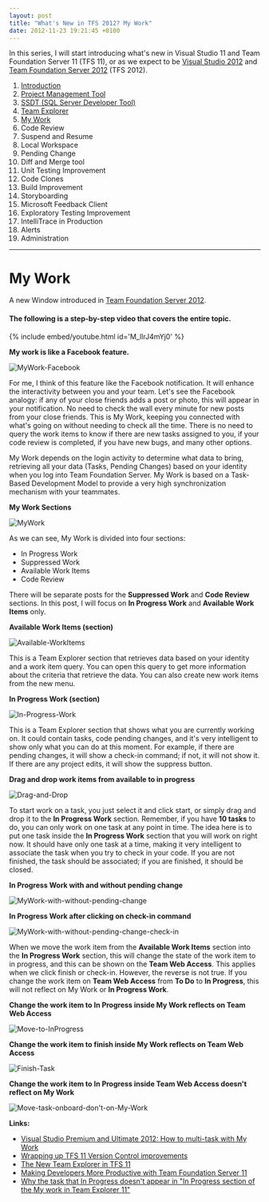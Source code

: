 ```yaml
---
layout: post
title: "What's New in TFS 2012? My Work"
date: 2012-11-23 19:21:45 +0100
---
```


In this series, I will start introducing what\'s new in Visual Studio 11 and Team Foundation Server 11 (TFS 11), or as we expect to be [Visual Studio 2012](http://www.microsoft.com/visualstudio/11/en-us "Visual Studio 2012") and [Team Foundation Server 2012](http://msdn.microsoft.com/en-us/library/fda2bad5%28v=vs.110%29 "Application Lifecycle Management with Visual Studio and Team Foundation Server") (TFS 2012).

1.  [Introduction](https://mohamedradwan-devops.github.io/posts/whats-new-in-tfs-11-introduction/ "Introduction")
2.  [Project Management Tool](https://mohamedradwan-devops.github.io/posts/whats-new-in-tfs-2012-management-tool/ "TFS Management Tool")
3.  [SSDT (SQL Server Developer Tool)](https://mohamedradwan-devops.github.io/posts/whats-new-in-tfs-2012-ssdt-sql-server-developer-tool/ "SSDT (SQL Server Developer Tool)")
4.  [Team Explorer](https://mohamedradwan-devops.github.io/posts/whats-new-in-tfs-2012-team-explorer/ "Team Explorer")
5.  [My Work](https://mohamedradwan-devops.github.io/2012/11/23/whats-new-in-tfs-2012-my-work/ "My Work")
6.  Code Review
7.  Suspend and Resume
8.  Local Workspace
9.  Pending Change
10. Diff and Merge tool
11. Unit Testing Improvement
12. Code Clones
13. Build Improvement
14. Storyboarding
15. Microsoft Feedback Client
16. Exploratory Testing Improvement
17. IntelliTrace in Production
18. Alerts
19. Administration

---

# **My Work**

A new Window introduced in [Team Foundation Server 2012](http://msdn.microsoft.com/en-us/vstudio/ff637362.aspx "TFS 2012").

#### The following is a step-by-step video that covers the entire topic.

{% include embed/youtube.html id='M_llrJ4mYj0' %}

**My work is like a Facebook feature.**

![MyWork-Facebook](/assets/img/2012/11/mywork-facebook.jpg "MyWork-Facebook")

For me, I think of this feature like the Facebook notification. It will enhance the interactivity between you and your team. Let\'s see the Facebook analogy: if any of your close friends adds a post or photo, this will appear in your notification. No need to check the wall every minute for new posts from your close friends. This is My Work, keeping you connected with what\'s going on without needing to check all the time. There is no need to query the work items to know if there are new tasks assigned to you, if your code review is completed, if you have new bugs, and many other options.

My Work depends on the login activity to determine what data to bring, retrieving all your data (Tasks, Pending Changes) based on your identity when you log into Team Foundation Server. My Work is based on a Task-Based Development Model to provide a very high synchronization mechanism with your teammates.

**My Work Sections**

![MyWork](/assets/img/2012/11/mywork-1.png "MyWork")

As we can see, My Work is divided into four sections:

- In Progress Work
- Suppressed Work
- Available Work Items
- Code Review

There will be separate posts for the **Suppressed Work** and **Code Review** sections. In this post, I will focus on **In Progress Work** and **Available Work Items** only.

**Available Work Items (section)**

![Available-WorkItems](/assets/img/2012/11/available-workitems-1.png "Available-WorkItems")

This is a Team Explorer section that retrieves data based on your identity and a work item query. You can open this query to get more information about the criteria that retrieve the data. You can also create new work items from the new menu.

**In Progress Work (section)**

![In-Progress-Work](/assets/img/2012/11/in-progress-work-1.png "In-Progress-Work")

This is a Team Explorer section that shows what you are currently working on. It could contain tasks, code pending changes, and it\'s very intelligent to show only what you can do at this moment. For example, if there are pending changes, it will show a check-in command; if not, it will not show it. If there are any project edits, it will show the suppress button.

**Drag and drop work items from available to in progress**

![Drag-and-Drop](/assets/img/2012/11/drag-and-drop2-1.png "Drag-and-Drop")

To start work on a task, you just select it and click start, or simply drag and drop it to the **In Progress Work** section. Remember, if you have **10 tasks** to do, you can only work on one task at any point in time. The idea here is to put one task inside the **In Progress Work** section that you will work on right now. It should have only one task at a time, making it very intelligent to associate the task when you try to check in your code. If you are not finished, the task should be associated; if you are finished, it should be closed.

**In Progress Work with and without pending change**

![MyWork-with-without-pending-change](/assets/img/2012/11/mywork-with-withoutpending-change-1.png "MyWork-with-without-pending-change")

**In Progress Work after clicking on check-in command**

![MyWork-with-without-pending-change-check-in](/assets/img/2012/11/mywork-with-withoutpending-change-check-in-1.png "MyWork-with-without-pending-change-check-in")

When we move the work item from the **Available Work Items** section into the **In Progress Work** section, this will change the state of the work item to in progress, and this can be shown on the **Team Web Access**. This applies when we click finish or check-in. However, the reverse is not true. If you change the work item on **Team Web Access** from **To Do** to **In Progress**, this will not reflect on My Work or **In Progress Work**.

**Change the work item to In Progress inside My Work reflects on Team Web Access**

![Move-to-InProgress](/assets/img/2012/11/move-to-inprogress-1.png "Move-to-InProgress")

**Change the work item to finish inside My Work reflects on Team Web Access**

![Finish-Task](/assets/img/2012/11/finish-task-1.png "Finish-Task")

**Change the work item to In Progress inside Team Web Access doesn\'t reflect on My Work**

![Move-task-onboard-don't-on-My-Work](/assets/img/2012/11/move-task-onboard-donton-my-work-1.png "Move-task-onboard-don't-on-My-Work")

**Links:**

- [Visual Studio Premium and Ultimate 2012: How to multi-task with My Work](http://channel9.msdn.com/Series/Visual-Studio-2012-Premium-and-Ultimate-Overview/Visual-Studio-Ultimate-2012-How-to-multi-task-with-My-Work "Series Visual Studio 2012 Premium and Ultimate Overview")
- [Wrapping up TFS 11 Version Control improvements](http://blogs.msdn.com/b/bharry/archive/2011/09/01/wrapping-up-tfs-11-version-control-improvements.aspx?ocid=soc-n-eg-elite--MRadwan)
- [The New Team Explorer in TFS 11](http://blogs.msdn.com/b/bharry/archive/2011/09/19/the-new-team-explorer-in-tfs-11.aspx?ocid=soc-n-eg-elite--MRadwan)
- [Making Developers More Productive with Team Foundation Server 11](http://msdn.microsoft.com/en-us/vs11trainingcourse_makingdevsmoreproductive.aspx)
- [Why the task that In Progress doesn\'t appear in "In Progress section of the My work in Team Explorer 11"](http://social.msdn.microsoft.com/Forums/en-US/TFSvnext/thread/add93436-cf1a-4ad6-b019-f9e285048553 "Why the task that In Progress doesn't appear in 'In Progress section of the My work in Team Explorer 11")
